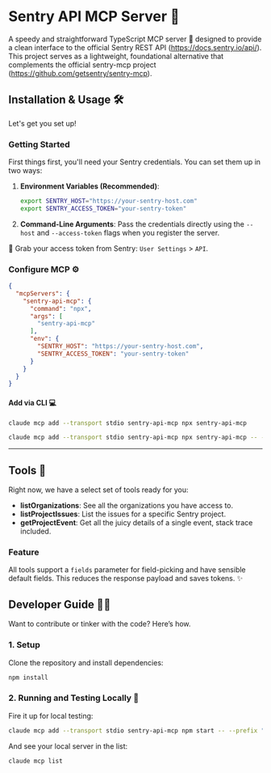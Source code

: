 # Sentry API MCP Server 👋

A speedy and straightforward TypeScript MCP server 🚀 designed to provide a clean interface to the official Sentry REST API (https://docs.sentry.io/api/). This project serves as a lightweight, foundational alternative that complements the official sentry-mcp project (https://github.com/getsentry/sentry-mcp).

## Installation & Usage 🛠️

Let's get you set up!

### Getting Started

First things first, you'll need your Sentry credentials. You can set them up in two ways:

1.  **Environment Variables (Recommended)**:
    ```sh
    export SENTRY_HOST="https://your-sentry-host.com"
    export SENTRY_ACCESS_TOKEN="your-sentry-token"
    ```

2.  **Command-Line Arguments**: Pass the credentials directly using the `--host` and `--access-token` flags when you register the server.

🔑 Grab your access token from Sentry: `User Settings` > `API`.


### Configure MCP ⚙️

```json
{
  "mcpServers": {
    "sentry-api-mcp": {
      "command": "npx",
      "args": [
        "sentry-api-mcp"
      ],
      "env": {
        "SENTRY_HOST": "https://your-sentry-host.com",
        "SENTRY_ACCESS_TOKEN": "your-sentry-token"
      }
    }
  }
}
```

#### Add via CLI 💻

```bash
claude mcp add --transport stdio sentry-api-mcp npx sentry-api-mcp
```

```bash
claude mcp add --transport stdio sentry-api-mcp npx sentry-api-mcp -- --host "https://your-sentry-host.com" --access-token "your-sentry-token"
```

---

## Tools 🧰

Right now, we have a select set of tools ready for you:

- **listOrganizations**: See all the organizations you have access to.
- **listProjectIssues**: List the issues for a specific Sentry project.
- **getProjectEvent**: Get all the juicy details of a single event, stack trace included.


### Feature

All tools support a `fields` parameter for field-picking and have sensible default fields. This reduces the response payload and saves tokens. ✨


## Developer Guide 👩‍💻

Want to contribute or tinker with the code? Here’s how.

### 1. Setup

Clone the repository and install dependencies:
```bash
npm install
```

### 2. Running and Testing Locally 🚀

Fire it up for local testing:
```bash
claude mcp add --transport stdio sentry-api-mcp npm start -- --prefix "$(pwd)"
```

And see your local server in the list:
```bash
claude mcp list
```
